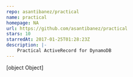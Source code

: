 ```yaml
---
repo: asantibanez/practical
name: practical
homepage: NA
url: https://github.com/asantibanez/practical
stars: 10
starredAt: 2017-01-25T01:28:23Z
description: |-
    Practical ActiveRecord for DynamoDB
---
```


[object Object]
